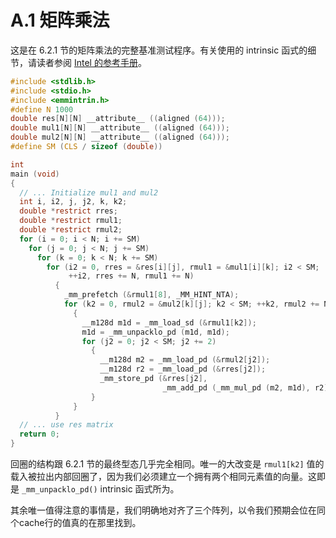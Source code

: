 # A.1 矩阵乘法

这是在 6.2.1 节的矩阵乘法的完整基准测试程序。有关使用的 intrinsic 函式的细节，请读者参阅 [Intel 的参考手册](https://www.intel.com/content/www/us/en/docs/intrinsics-guide/index.html)。

```c
#include <stdlib.h>
#include <stdio.h>
#include <emmintrin.h>
#define N 1000
double res[N][N] __attribute__ ((aligned (64)));
double mul1[N][N] __attribute__ ((aligned (64)));
double mul2[N][N] __attribute__ ((aligned (64)));
#define SM (CLS / sizeof (double))

int
main (void)
{
  // ... Initialize mul1 and mul2
  int i, i2, j, j2, k, k2;
  double *restrict rres;
  double *restrict rmul1;
  double *restrict rmul2;
  for (i = 0; i < N; i += SM)
    for (j = 0; j < N; j += SM)
      for (k = 0; k < N; k += SM)
        for (i2 = 0, rres = &res[i][j], rmul1 = &mul1[i][k]; i2 < SM;
             ++i2, rres += N, rmul1 += N)
          {
            _mm_prefetch (&rmul1[8], _MM_HINT_NTA);
            for (k2 = 0, rmul2 = &mul2[k][j]; k2 < SM; ++k2, rmul2 += N)
              {
                __m128d m1d = _mm_load_sd (&rmul1[k2]);
                m1d = _mm_unpacklo_pd (m1d, m1d);
                for (j2 = 0; j2 < SM; j2 += 2)
                  {
                    __m128d m2 = _mm_load_pd (&rmul2[j2]);
                    __m128d r2 = _mm_load_pd (&rres[j2]);
                    _mm_store_pd (&rres[j2],
                                  _mm_add_pd (_mm_mul_pd (m2, m1d), r2));
                  }
              }
          }
  // ... use res matrix
  return 0;
}
```

回圈的结构跟 6.2.1 节的最终型态几乎完全相同。唯一的大改变是 `rmul1[k2]` 值的载入被拉出内部回圈了，因为我们必须建立一个拥有两个相同元素值的向量。这即是 `_mm_unpacklo_pd()` intrinsic 函式所为。

其余唯一值得注意的事情是，我们明确地对齐了三个阵列，以令我们预期会位在同个cache行的值真的在那里找到。

